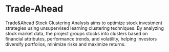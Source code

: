 # Trade-Ahead
Trade&amp;Ahead Stock Clustering Analysis aims to optimize stock investment strategies using unsupervised learning clustering techniques. By analyzing stock market data, the project groups stocks into clusters based on financial attributes, performance trends, and volatility, helping investors diversify portfolios, minimize risks and maximize returns.
